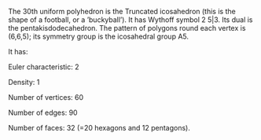 The 30th uniform polyhedron is the Truncated icosahedron (this is the
shape of a football, or a ’buckyball’). It has Wythoff symbol 2 5|3. Its
dual is the pentakisdodecahedron. The pattern of polygons round each
vertex is (6,6,5); its symmetry group is the icosahedral group A5.

It has:

Euler characteristic: 2

Density: 1

Number of vertices: 60

Number of edges: 90

Number of faces: 32 (=20 hexagons and 12 pentagons).
